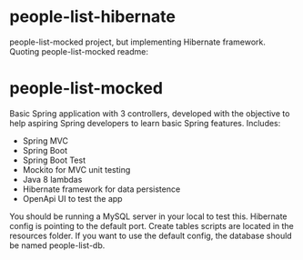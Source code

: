 # people-list-hibernate
people-list-mocked project, but implementing Hibernate framework.
Quoting people-list-mocked readme:

# people-list-mocked
Basic Spring application with 3 controllers, developed with the objective to help aspiring Spring developers to learn basic Spring features.
Includes:
- Spring MVC
- Spring Boot
- Spring Boot Test
- Mockito for MVC unit testing
- Java 8 lambdas
- Hibernate framework for data persistence
- OpenApi UI to test the app

You should be running a MySQL server in your local to test this. Hibernate config is pointing to the default port. Create tables scripts are located in the resources folder. If you want to use the default config, the database should be named people-list-db.
